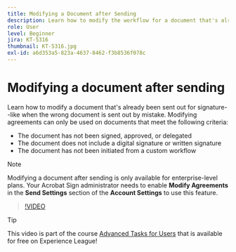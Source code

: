 ```yaml
---
title: Modifying a Document after Sending
description: Learn how to modify the workflow for a document that's already in progress
role: User
level: Beginner
jira: KT-5316
thumbnail: KT-5316.jpg
exl-id: a6d353a5-823a-4637-8462-f3b8536f078c
---
```

# Modifying a document after sending

Learn how to modify a document that's already been sent out for signature--like when the wrong document is sent out by mistake. Modifying agreements can only be used on documents that meet the following criteria:

* The document has not been signed, approved, or delegated
* The document does not include a digital signature or written signature
* The document has not been initiated from a custom workflow


>[!NOTE]
>
>Modifying a document after sending is only available for enterprise-level plans. Your Acrobat Sign administrator needs to enable **Modify Agreements** in the **Send Settings** section of the **Account Settings** to use this feature. 

>[!VIDEO](https://video.tv.adobe.com/v/342299?quality=12&learn=on&hidetitle=true)

>[!TIP]
>
>This video is part of the course [Advanced Tasks for Users](https://experienceleague.adobe.com/?recommended=Sign-U-1-2020.3) that is available for free on Experience League!
